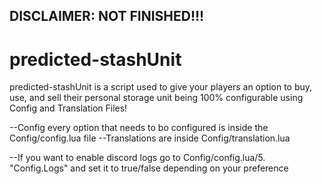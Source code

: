 ## DISCLAIMER: NOT FINISHED!!!

# predicted-stashUnit
predicted-stashUnit is a script used to give your players an option to buy, use, and sell their personal storage unit being 100% configurable using Config and Translation Files!

--Config every option that needs to bo configured is inside the Config/config.lua file
--Translations are inside Config/translation.lua

--If you want to enable discord logs go to Config/config.lua/5. "Config.Logs" and set it to true/false depending on your preference
